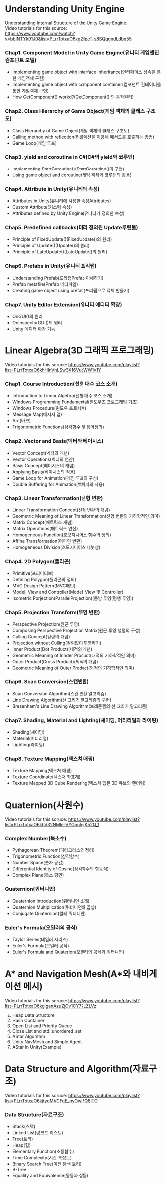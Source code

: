 # Understanding Unity Engine
Understanding Internal Structure of the Unity Game Engine.<br>
Video tutorials for this source:<br>
https://www.youtube.com/watch?v=bbINTYk91J0&list=PLrrTotxaO6kg2llpeT-s8SQqgndLdbq55<br>

### Chap1. Component Model in Unity Game Engine(유니티 게임엔진 컴포넌트 모델)
  - Implementing game object with interface inheritance(인터페이스 상속을 통한 게임객체 구현)
  - Implementing game object with component container(컴포넌트 컨테이너를 통한 게임객체 구현)
  - How GetComponent() workd?(GetComponent() 의 동작원리)
  
### Chap2. Class Hierarchy of Game Object(게임 객체의 클래스 구조도)
  - Class Hierarchy of Game Object(게임 객체의 클래스 구조도)
  - Calling method with reflection(리플렉션을 이용해 메서드를 호출하는 방법)
  - Game Loop(게임 루프)
  
### Chap3. yield and coroutine in C#(C#의 yield와 코루틴)
  - Implementing StartCoroutine()(StartCoroutine()의 구현)
  - Using game object and coroutine(게임 객체와 코루틴의 활용)
  
### Chap4. Attribute in Unity(유니티의 속성)
  - Attributes in Unity(유니티에 사용한 속성Attributes)
  - Custom Attribute(커스텀 속성)
  - Attributes defined by Unity Engine(유니티가 정의한 속성)
  
### Chap5. Predefined callbacks(미리 정의된 Update루틴들)
  - Principle of FixedUpdate()(FixedUpdate()의 원리)
  - Principle of Update()(Update()의 원리)
  - Principle of LateUpdate()(LateUpdate()의 원리)
  
### Chap6. Prefabs in Unity(유니티 프리팹)
  - Understanding Prefab(프리팹Prefab 이해하기)
  - Prefab metafile(Prefab 메타파일)
  - Creating game object using prefab(프리팹으로 객체 만들기)
  
### Chap7. Unity Editor Extension(유니티 에디터 확장)
  - OnGUI()의 원리
  - OnInspectorGUI()의 원리
  - Unity 에디터 확장 기능

# Linear Algebra(3D 그래픽 프로그래밍)
Video tutorials for this soruce:
https://www.youtube.com/playlist?list=PLrrTotxaO6khHInVhLSw3X16VucWW1v1Y
### Chap1. Course Introduction(선형 대수 코스 소개)
  - Introduction to Linear Algebra(선형 대수 코스 소개)
  - Windows Programming Fundamental(윈도우즈 프로그래밍 기초)
  - Windows Procedure(윈도우 프로시져)
  - Message Map(메시지 맵)
  - Arc(아크)
  - Trigonometric Functions(삼각함수 및 용어정의)

### Chap2. Vector and Basis(벡터와 베이시스)
  - Vector Concept(벡터의 개념)
  - Vector Operations(벡터의 연산)
  - Basis Concept(베이시스의 개념)
  - Applying Basis(베이시스의 적용)
  - Game Loop for Animation(게임 루프의 구성)
  - Double Buffering for Animation(백버퍼의 사용)

### Chap3. Linear Transformation(선형 변환)
  - Linear Transformation Concept(선형 변환의 개념)
  - Geometric Meaning of Linear Transformation(선형 변환의 기하학적인 의미)
  - Matrix Concept(매트릭스 개념)
  - Matrix Operations(매트릭스 연산)
  - Homogeneous Function(호모지니어스 함수의 정의)
  - Affine Transformation(어파인 변환)
  - Homogeneous Division(호모지니어스 나눗셈)

### Chap4. 2D Polygon(폴리곤)
  - Primitive(프리미티브)
  - Defining Polygon(폴리곤의 정의)
  - MVC Design Pattern(MVC패턴)
  - Model, View and Controller(Model, View 및 Controller)
  - Isometric Porjection(ParallelProjection)(등방 투영(평행 투영))

### Chap5. Projection Transform(투영 변환)
  - Perspective Projection(원근 투영)
  - Composing Perspective Projection Matrix(원근 투영 행렬의 구성)
  - Culling Concept(컬링의 개념)
  - Projection without Culling(컬링없이 투영하기)
  - Inner Product(Dot Product)(내적의 개념)
  - Geometric Meaning of Innder Product(내적의 기하학적인 의미)
  - Outer Product(Cross Product)(외적의 개념)
  - Geometric Meaning of Outer Product(외적의 기하학적인 의미)

### Chap6. Scan Conversion(스캔변환)
  - Scan Conversion Algorithm(스캔 변환 알고리즘)
  - Line Drawing Algorithm(선 그리기 알고리즘의 구현)
  - Bresenham's Line Drawing Algorithm(브레즌헴의 선 그리기 알고리즘)

### Chap7. Shading, Material and Lighting(셰이딩, 머티리얼과 라이팅)
  - Shading(셰이딩)
  - Material(머티리얼)
  - Lighting(라이팅)

### Chap8. Texture Mapping(텍스쳐 매핑)
  - Texture Mapping(텍스쳐 매핑)
  - Texture Coordinate(텍스쳐 좌표계)
  - Texture Mapped 3D Cube Rendering(텍스쳐 맵된 3D 큐브의 렌더링)

# Quaternion(사원수)
Video tutorials for this soruce:
https://www.youtube.com/playlist?list=PLrrTotxaO6khV32NMle-VYOou5gK52Q_1

### Complex Number(복소수)
  - Pythagorean Theorem(피타고라스의 정리)
  - Trigonometric Function(삼각함수)
  - Number Space(숫자 공간)
  - Differential Identity of Cosine(삼각함수의 항등식)
  - Complex Plane(복소 평면)
  
### Quaternion(쿼터니언)
  - Quaternion Introduction(쿼터니언 소개)
  - Quaternion Multiplication(쿼터니언의 곱셉)
  - Conjugate Quaternion(켤레 쿼터니언)
  
### Euler's Formula(오일러의 공식)
  - Taylor Series(테일러 시리즈)
  - Euler's Formula(오일러 공식)
  - Euler's Formula and Quaterion(오일러의 공식과 쿼터니언)

# A* and Navigation Mesh(A*와 내비게이션 메시)
Video tutorials for this soruce:
https://www.youtube.com/playlist?list=PLrrTotxaO6kglganAzuZjOv1CY77LZLVz

1. Heap Data Structure
2. Hash Container
3. Open List and Priority Queue
4. Close List and std::unordered_set
5. AStar Algorithm
6. Unity NavMesh and Simple Agent
7. AStar in Unity(Example)

# Data Structure and Algorithm(자료구조)
Video tutorials for this soruce:
https://www.youtube.com/playlist?list=PLrrTotxaO6kjtyqMVCFqE_nyOwl7Q8iTO

### Data Structure(자료구조)
  - Stack(스택)
  - Linked List(링크드 리스트)
  - Tree(트리)
  - Heap(힙)
  - Elementary Function(초등함수)
  - Time Complexity(시간 복잡도)
  - Binary Search Tree(이진 탐색 트리)
  - B-Tree
  - Equality and Equivalence(동등과 상등)
